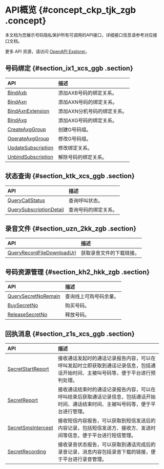 # API概览 {#concept_ckp_tjk_zgb .concept}

本文档为您展示号码隐私保护所有可调用的API接口，详细接口信息请参考对应接口文档。

更多 API 资源，请访问 [OpenAPI Explorer](https://api.aliyun.com/)。

## 号码绑定 {#section_ix1_xcs_ggb .section}

|API|描述|
|:--|:-|
|[BindAxb](cn.zh-CN/API参考/号码绑定/BindAxb.md)|添加AXB号码的绑定关系。|
|[BindAxn](cn.zh-CN/API参考/号码绑定/BindAxn.md)|添加AXN号码的绑定关系。|
|[BindAxnExtension](cn.zh-CN/API参考/号码绑定/BindAxnExtension.md)|添加AXN分机号码的绑定关系。|
|[BindAxg](cn.zh-CN/API参考/号码绑定/BindAxg.md)|添加AXG号码的绑定关系。|
|[CreateAxgGroup](cn.zh-CN/API参考/号码绑定/CreateAxgGroup.md)|创建G号码组。|
|[OperateAxgGroup](cn.zh-CN/API参考/号码绑定/OperateAxgGroup.md)|修改G号码组。|
|[UpdateSubscription](cn.zh-CN/API参考/号码绑定/UpdateSubscription.md)|修改绑定关系。|
|[UnbindSubscription](cn.zh-CN/API参考/号码绑定/UnbindSubscription.md)|解除号码的绑定关系。|

## 状态查询 {#section_ktk_xcs_ggb .section}

|API|描述|
|:--|:-|
|[QueryCallStatus](cn.zh-CN/API参考/状态查询/QueryCallStatus.md)|查询呼叫状态。|
|[QuerySubscriptionDetail](cn.zh-CN/API参考/状态查询/QuerySubscriptionDetail.md)|查询号码的绑定关系。|

## 录音文件 {#section_uzn_2kk_zgb .section}

|API|描述|
|:--|:-|
|[QueryRecordFileDownloadUrl](cn.zh-CN/API参考/录音文件/QueryRecordFileDownloadUrl.md)|获取录音文件的下载链接。|

## 号码资源管理 {#section_kh2_hkk_zgb .section}

|API|描述|
|:--|:-|
|[QuerySecretNoRemain](cn.zh-CN/API参考/号码资源管理/QuerySecretNoRemain.md)|查询线上可购号码余量。|
|[BuySecretNo](cn.zh-CN/API参考/号码资源管理/BuySecretNo.md)|购买号码。|
|[ReleaseSecretNo](cn.zh-CN/API参考/号码资源管理/ReleaseSecretNo.md)|释放号码。|

## 回执消息 {#section_z1s_xcs_ggb .section}

|API|描述|
|:--|:-|
|[SecretStartReport](cn.zh-CN/API参考/消息回执/SecretStartReport.md)|接收通话发起时的通话记录报告内容，可以在呼叫发起时立即获取到通话记录信息，包括通话开始时间、主被叫号码等，便于平台进行预判处理。|
|[SecretReport](cn.zh-CN/API参考/消息回执/SecretReport.md)|接收通话结束时的通话记录报告内容，可以在呼叫结束后获取通话记录信息，包括通话开始时间、通话结束时间、主被叫号码等，便于平台进行管理。|
|[SecretSmsIntercept](cn.zh-CN/API参考/消息回执/SecretSmsIntercept.md)|接收短信内容报告，可以获取到短信发送后的内容记录，包括短信发送方、接收方、发送时间等信息，便于平台进行短信管理。|
|[SecretRecording](cn.zh-CN/API参考/消息回执/SecretRecording.md)|接收录音状态报告，可以获取到通话完成后的录音记录，消息内容包括录音下载的链接，便于平台进行录音管理。|

